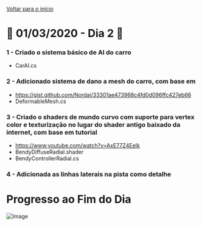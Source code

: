 [Voltar para o início](../../README.md)
# :calendar: 01/03/2020 - Dia 2 :calendar:
### 1 - Criado o sistema básico de AI do carro
* CarAI.cs
### 2 - Adicionado sistema de dano a mesh do carro, com base em
* https://gist.github.com/Nordaj/33301ae473968c4fd0d096ffc427eb66 
* DeformableMesh.cs
### 3 - Criado o shaders de mundo curvo com suporte para vertex color e texturização no lugar do shader antigo baixado da internet, com base em tutorial
* https://www.youtube.com/watch?v=AxE77Z4EeIk
* BendyDiffuseRadial.shader
* BendyControllerRadial.cs
### 4 - Adicionada as linhas laterais na pista como detalhe
# Progresso ao Fim do Dia
![Image](https://media.githubusercontent.com/media/infobros2000/puc_first_game/master/GitHub/Images/01-03-2020/end_1.png)